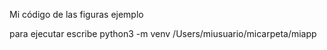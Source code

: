 Mi código de las figuras ejemplo

para ejecutar escribe
python3 -m venv /Users/miusuario/micarpeta/miapp
